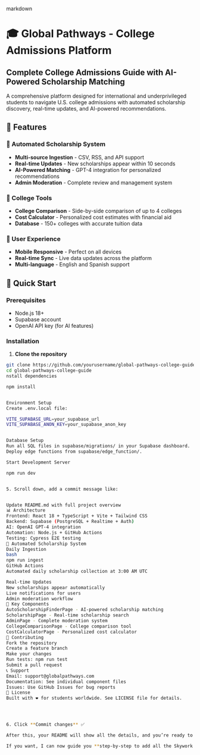 markdown 
# 🎓 Global Pathways - College Admissions Platform

## Complete College Admissions Guide with AI-Powered Scholarship Matching

A comprehensive platform designed for international and underprivileged students to navigate U.S. college admissions with automated scholarship discovery, real-time updates, and AI-powered recommendations.

## 🌟 Features

### 🤖 Automated Scholarship System
- **Multi-source Ingestion** - CSV, RSS, and API support
- **Real-time Updates** - New scholarships appear within 10 seconds
- **AI-Powered Matching** - GPT-4 integration for personalized recommendations
- **Admin Moderation** - Complete review and management system

### 🏫 College Tools
- **College Comparison** - Side-by-side comparison of up to 4 colleges
- **Cost Calculator** - Personalized cost estimates with financial aid
- **Database** - 150+ colleges with accurate tuition data

### 📱 User Experience
- **Mobile Responsive** - Perfect on all devices
- **Real-time Sync** - Live data updates across the platform
- **Multi-language** - English and Spanish support

## 🚀 Quick Start

### Prerequisites
- Node.js 18+
- Supabase account
- OpenAI API key (for AI features)

### Installation

1. **Clone the repository**
```bash
git clone https://github.com/yourusername/global-pathways-college-guide.git
cd global-pathways-college-guide
nstall dependencies

npm install


Environment Setup
Create .env.local file:

VITE_SUPABASE_URL=your_supabase_url
VITE_SUPABASE_ANON_KEY=your_supabase_anon_key


Database Setup
Run all SQL files in supabase/migrations/ in your Supabase dashboard.
Deploy edge functions from supabase/edge_function/.

Start Development Server

npm run dev


5. Scroll down, add a commit message like:  


Update README.md with full project overview
📊 Architecture
Frontend: React 18 + TypeScript + Vite + Tailwind CSS
Backend: Supabase (PostgreSQL + Realtime + Auth)
AI: OpenAI GPT-4 integration
Automation: Node.js + GitHub Actions
Testing: Cypress E2E testing
🔧 Automated Scholarship System
Daily Ingestion
bash 
npm run ingest
GitHub Actions
Automated daily scholarship collection at 3:00 AM UTC

Real-time Updates
New scholarships appear automatically
Live notifications for users
Admin moderation workflow
🎯 Key Components
AutoScholarshipFinderPage - AI-powered scholarship matching
ScholarshipPage - Real-time scholarship search
AdminPage - Complete moderation system
CollegeComparisonPage - College comparison tool
CostCalculatorPage - Personalized cost calculator
📝 Contributing
Fork the repository
Create a feature branch
Make your changes
Run tests: npm run test
Submit a pull request
📞 Support
Email: support@globalpathways.com
Documentation: See individual component files
Issues: Use GitHub Issues for bug reports
📄 License
Built with ❤️ for students worldwide. See LICENSE file for details.




6. Click **Commit changes** ✅  

After this, your README will show all the details, and you’re ready to move on to adding the actual project files so Vercel can host them.  

If you want, I can now guide you **step-by-step to add all the Skywork code to this repo so you can deploy it to Vercel**. Do you want me to do that next?
